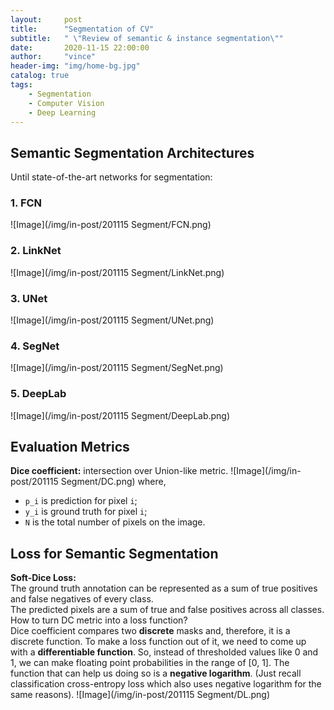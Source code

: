 ```yaml
---
layout:     post
title:      "Segmentation of CV"
subtitle:   " \"Review of semantic & instance segmentation\""
date:       2020-11-15 22:00:00
author:     "vince"
header-img: "img/home-bg.jpg"
catalog: true
tags:
    - Segmentation
    - Computer Vision
    - Deep Learning
---
```



## Semantic Segmentation Architectures
Until state-of-the-art networks for segmentation:

### 1. FCN
![Image](/img/in-post/201115 Segment/FCN.png)

### 2. LinkNet
![Image](/img/in-post/201115 Segment/LinkNet.png)

### 3. UNet
![Image](/img/in-post/201115 Segment/UNet.png)

### 4. SegNet
![Image](/img/in-post/201115 Segment/SegNet.png)

### 5. DeepLab
![Image](/img/in-post/201115 Segment/DeepLab.png)

## Evaluation Metrics
**Dice coefficient:** intersection over Union-like metric.
![Image](/img/in-post/201115 Segment/DC.png)
where,
- `p_i` is prediction for pixel `i`;
- `y_i` is ground truth for pixel `i`;
- `N` is the total number of pixels on the image.

## Loss for Semantic Segmentation 
**Soft-Dice Loss:** <br>
The ground truth annotation can be represented as a sum of true positives and false negatives of every class. <br>
The predicted pixels are a sum of true and false positives across all classes.<br>
How to turn DC metric into a loss function?<br>
Dice coefficient compares two **discrete** masks and, therefore, it is a discrete function. To make a loss function out of it, we need to come up with a **differentiable function**. So, instead of thresholded values like 0 and 1, we can make floating point probabilities in the range of [0, 1]. The function that can help us doing so is a **negative logarithm**. (Just recall classification cross-entropy loss which also uses negative logarithm for the same reasons).
![Image](/img/in-post/201115 Segment/DL.png)